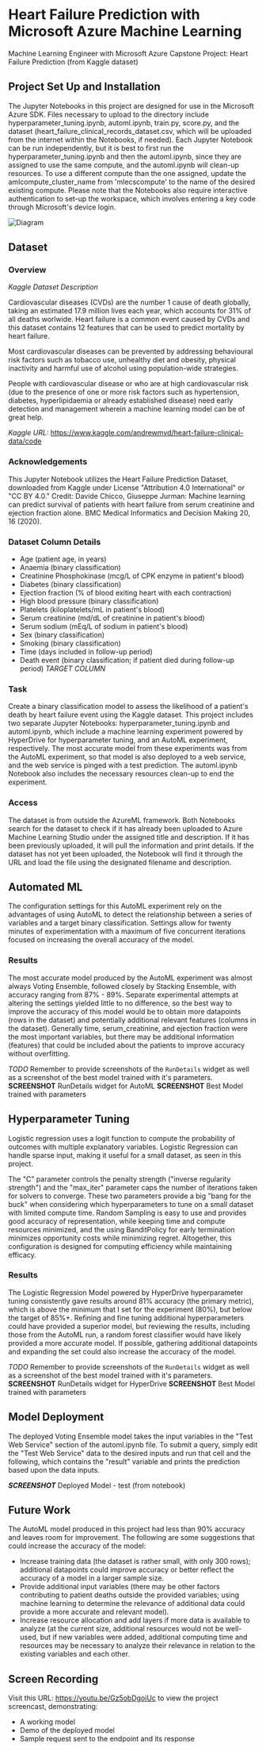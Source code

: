 # Heart Failure Prediction with Microsoft Azure Machine Learning

Machine Learning Engineer with Microsoft Azure Capstone Project: Heart Failure Prediction (from Kaggle dataset)


## Project Set Up and Installation
The Jupyter Notebooks in this project are designed for use in the Microsoft Azure SDK. Files necessary to upload to the directory include hyperparameter_tuning.ipynb, automl.ipynb, train.py, score.py, and the dataset (heart_failure_clinical_records_dataset.csv, which will be uploaded from the internet within the Notebooks, if needed). Each Jupyter Notebook can be run independently, but it is best to first run the hyperparameter_tuning.ipynb and then the automl.ipynb, since they are assigned to use the same compute, and the automl.ipynb will clean-up resources. To use a different compute than the one assigned, update the amlcompute_cluster_name from 'mlecscompute' to the name of the desired existing compute. Please note that the Notebooks also require interactive authentication to set-up the workspace, which involves entering a key code through Microsoft's device login. 

![Diagram](https://user-images.githubusercontent.com/73516567/107342291-e1ae9e00-6a74-11eb-84a0-021a056d241d.png)

## Dataset

### Overview
*Kaggle Dataset Description*

Cardiovascular diseases (CVDs) are the number 1 cause of death globally, taking an estimated 17.9 million lives each year, which accounts for 31% of all deaths worlwide. Heart failure is a common event caused by CVDs and this dataset contains 12 features that can be used to predict mortality by heart failure.

Most cardiovascular diseases can be prevented by addressing behavioural risk factors such as tobacco use, unhealthy diet and obesity, physical inactivity and harmful use of alcohol using population-wide strategies.

People with cardiovascular disease or who are at high cardiovascular risk (due to the presence of one or more risk factors such as hypertension, diabetes, hyperlipidaemia or already established disease) need early detection and management wherein a machine learning model can be of great help.

*Kaggle URL:* https://www.kaggle.com/andrewmvd/heart-failure-clinical-data/code

### Acknowledgements
This Jupyter Notebook utilizes the Heart Failure Prediction Dataset, downloaded from Kaggle under License "Attribution 4.0 International" or "CC BY 4.0." Credit: Davide Chicco, Giuseppe Jurman: Machine learning can predict survival of patients with heart failure from serum creatinine and ejection fraction alone. BMC Medical Informatics and Decision Making 20, 16 (2020).

### Dataset Column Details
- Age (patient age, in years)
- Anaemia (binary classification)
- Creatinine Phosphokinase (mcg/L of CPK enzyme in patient's blood)
- Diabetes (binary classification)
- Ejection fraction (% of blood exiting heart with each contraction)
- High blood pressure (binary classification)
- Platelets (kiloplatelets/mL in patient's blood)
- Serum creatinine (md/dL of creatinine in patient's blood)
- Serum sodium (mEq/L of sodium in patient's blood)
- Sex (binary classification)
- Smoking (binary classification)
- Time (days included in follow-up period)
- Death event (binary classification; if patient died during follow-up period) *TARGET COLUMN*

### Task
Create a binary classification model to assess the likelihood of a patient's death by heart failure event using the Kaggle dataset. This project includes two separate Jupyter Notebooks: hyperparameter_tuning.ipynb and automl.ipynb, which include a machine learning experiment powered by HyperDrive for hyperparameter tuning, and an AutoML experiment, respectively. The most accurate model from these experiments was from the AutoML experiment, so that model is also deployed to a web service, and the web service is pinged with a test prediction. The automl.ipynb Notebook also includes the necessary resources clean-up to end the experiment. 

### Access
The dataset is from outside the AzureML framework. Both Notebooks search for the dataset to check if it has already been uploaded to Azure Machine Learning Studio under the assigned title and description. If it has been previously uploaded, it will pull the information and print details. If the dataset has not yet been uploaded, the Notebook will find it through the URL and load the file using the designated filename and description. 

## Automated ML
The configuration settings for this AutoML experiment rely on the advantages of using AutoML to detect the relationship between a series of variables and a target binary classification. Settings allow for twenty minutes of experimentation with a maximum of five concurrent iterations focused on increasing the overall accuracy of the model.

### Results
The most accurate model produced by the AutoML experiment was almost always Voting Ensemble, followed closely by Stacking Ensemble, with accuracy ranging from 87% - 89%. Separate experimental attempts at altering the settings yielded little to no difference, so the best way to improve the accuracy of this model would be to obtain more datapoints (rows in the dataset) and potentially additional relevant features (columns in the dataset). Generally time, serum_creatinine, and ejection fraction were the most important variables, but there may be additional information (features) that could be included about the patients to improve accuracy without overfitting. 

*TODO* Remember to provide screenshots of the `RunDetails` widget as well as a screenshot of the best model trained with it's parameters.
**SCREENSHOT** RunDetails widget for AutoML 
**SCREENSHOT** Best Model trained with parameters

## Hyperparameter Tuning
Logistic regression uses a logit function to compute the probability of outcomes with multiple explanatory variables. Logistic Regression can handle sparse input, making it useful for a small dataset, as seen in this project.

The "C" parameter controls the penalty strength ("inverse regularity strength") and the "max_iter" parameter caps the number of iterations taken for solvers to converge. These two parameters provide a big "bang for the buck" when considering which hyperparameters to tune on a small dataset with limited compute time. Random Sampling is easy to use and provides good accuracy of representation, while keeping time and compute resources minimized, and the using BanditPolicy for early termination minimizes opportunity costs while minimizing regret. Altogether, this configuration is designed for computing efficiency while maintaining efficacy.

### Results
The Logistic Regression Model powered by HyperDrive hyperparameter tuning consistently gave results around 81% accuracy (the primary metric), which is above the minimum that I set for the experiment (80%), but below the target of 85%+. Refining and fine tuning additional hyperparameters could have provided a superior model, but reviewing the results, including those from the AutoML run, a random forest classifier would have likely provided a more accurate model. If possible, gathering additional datapoints and expanding the set could also increase the accuracy of the model. 

*TODO* Remember to provide screenshots of the `RunDetails` widget as well as a screenshot of the best model trained with it's parameters.
**SCREENSHOT** RunDetails widget for HyperDrive
**SCREENSHOT** Best Model trained with parameters

## Model Deployment
The deployed Voting Ensemble model takes the input variables in the "Test Web Service" section of the automl.ipynb file. To submit a query, simply edit the "Test Web Service" data to the desired inputs and run that cell and the following, which contains the "result" variable and prints the prediction based upon the data inputs. 

***SCREENSHOT*** Deployed Model - test (from notebook)

## Future Work
The AutoML model produced in this project had less than 90% accuracy and leaves room for improvement. The following are some suggestions that could increase the accuracy of the model:

- Increase training data (the dataset is rather small, with only 300 rows); additional datapoints could improve accuracy or better reflect the accuracy of a model in a larger sample size. 
- Provide additional input variables (there may be other factors contributing to patient deaths outside the provided variables; using machine learning to determine the relevance of additional data could provide a more accurate and relevant model).
- Increase resource allocation and add layers if more data is available to analyze (at the current size, additional resources would not be well-used, but if new variables were added, additional computing time and resources may be necessary to analyze their relevance in relation to the existing variables and each other. 

## Screen Recording
Visit this URL: https://youtu.be/Gz5obDgoiUc to view the project screencast, demonstrating: 
- A working model
- Demo of the deployed  model
- Sample request sent to the endpoint and its response
